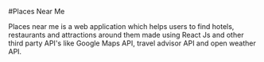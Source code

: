 #Places Near Me

Places near me is a web application which helps users to find hotels, restaurants and attractions around them made using React Js and other third party API's like Google Maps API, travel advisor API and open weather API.
